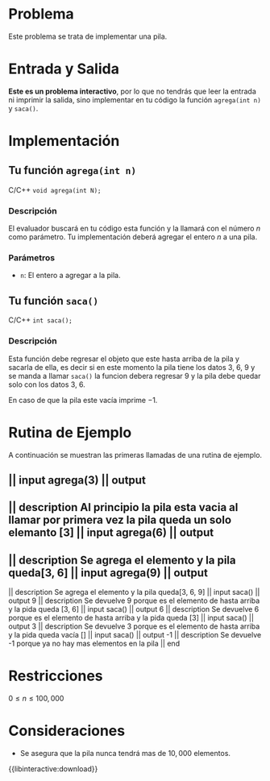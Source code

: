 # Problema

Este problema se trata de implementar una pila.

# Entrada y Salida

**Este es un problema interactivo**, por lo que no tendrás que leer la entrada ni imprimir la salida, sino implementar en tu código la función `agrega(int n)` y `saca()`.

# Implementación

## Tu función `agrega(int n)`

C/C++ `void agrega(int N);`

### Descripción

El evaluador buscará en tu código esta función y la llamará con el número $n$ como parámetro. Tu implementación deberá agregar el entero $n$ a una pila.

### Parámetros

* `n`: El entero a agregar a la pila.

## Tu función `saca()`

C/C++ `int saca();`

### Descripción

Esta función debe regresar el objeto que este hasta arriba de la pila y sacarla de ella, es decir si en este momento la pila tiene los datos 3, 6, 9 y se manda a llamar `saca()` la funcion debera regresar 9 y la pila debe quedar solo con los datos 3, 6.

En caso de que la pila este vacía imprime $-1$.

# Rutina de Ejemplo

A continuación se muestran las primeras llamadas de una rutina de ejemplo.

|| input
agrega(3)
|| output
-
|| description
Al principio la pila esta vacia al llamar por primera vez la pila queda un solo elemanto [3]
|| input
agrega(6)
|| output
-
|| description
Se agrega el elemento y la pila queda[3, 6]
|| input
agrega(9)
|| output
-
|| description
Se agrega el elemento y la pila queda[3, 6, 9]
|| input
saca()
|| output
9
|| description
Se devuelve 9 porque es el elemento de hasta arriba y la pida queda [3, 6]
|| input
saca()
|| output
6
|| description
Se devuelve 6 porque es el elemento de hasta arriba y la pida queda [3]
|| input
saca()
|| output
3
|| description
Se devuelve 3 porque es el elemento de hasta arriba y la pida queda vacía []
|| input
saca()
|| output
-1
|| description
Se devuelve -1 porque ya no hay mas elementos en la pila
|| end

# Restricciones

$0 \leq n \leq 100,000$

# Consideraciones

* Se asegura que la pila nunca tendrá mas de $10,000$ elementos.

{{libinteractive:download}}
